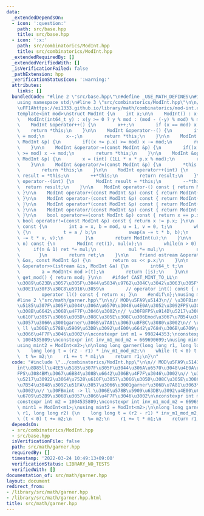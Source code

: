 ```yaml
---
data:
  _extendedDependsOn:
  - icon: ':question:'
    path: src/base.hpp
    title: src/base.hpp
  - icon: ':x:'
    path: src/combinatorics/ModInt.hpp
    title: src/combinatorics/ModInt.hpp
  _extendedRequiredBy: []
  _extendedVerifiedWith: []
  _isVerificationFailed: false
  _pathExtension: hpp
  _verificationStatusIcon: ':warning:'
  attributes:
    links: []
  bundledCode: "#line 2 \"src/base.hpp\"\n#define _USE_MATH_DEFINES\n#include <bits/stdc++.h>\n\
    using namespace std;\n#line 3 \"src/combinatorics/ModInt.hpp\"\n\n// \u53C2\u8003\
    \uFF1Ahttps://ei1333.github.io/library/math/combinatorics/mod-int.cpp\n// ModInt\n\
    template<int mod>\nstruct ModInt {\n    int x;\n\n    ModInt() : x(0) {}\n\n \
    \   ModInt(int64_t y) : x(y >= 0 ? y % mod : (mod - (-y) % mod) % mod) {}\n\n\
    \    ModInt &operator++() {\n        x++;\n        if (x == mod) x = 0;\n    \
    \    return *this;\n    }\n\n    ModInt &operator--() {\n        if (x == 0) x\
    \ = mod;\n        x--;\n        return *this;\n    }\n\n    ModInt &operator+=(const\
    \ ModInt &p) {\n        if((x += p.x) >= mod) x -= mod;\n        return *this;\n\
    \    }\n\n    ModInt &operator-=(const ModInt &p) {\n        if((x += mod - p.x)\
    \ >= mod) x -= mod;\n        return *this;\n    }\n\n    ModInt &operator*=(const\
    \ ModInt &p) {\n        x = (int) (1LL * x * p.x % mod);\n        return *this;\n\
    \    }\n\n    ModInt &operator/=(const ModInt &p) {\n        *this *= p.inv();\n\
    \        return *this;\n    }\n\n    ModInt operator++(int) {\n        ModInt\
    \ result = *this;\n        ++*this;\n        return result;\n    }\n\n    ModInt\
    \ operator--(int) {\n        ModInt result = *this;\n        --*this;\n      \
    \  return result;\n    }\n\n    ModInt operator-() const { return ModInt(-x);\
    \ }\n\n    ModInt operator+(const ModInt &p) const { return ModInt(*this) += p;\
    \ }\n\n    ModInt operator-(const ModInt &p) const { return ModInt(*this) -= p;\
    \ }\n\n    ModInt operator*(const ModInt &p) const { return ModInt(*this) *= p;\
    \ }\n\n    ModInt operator/(const ModInt &p) const { return ModInt(*this) /= p;\
    \ }\n\n    bool operator==(const ModInt &p) const { return x == p.x; }\n\n   \
    \ bool operator!=(const ModInt &p) const { return x != p.x; }\n\n    ModInt inv()\
    \ const {\n        int a = x, b = mod, u = 1, v = 0, t;\n        while(b > 0)\
    \ {\n            t = a / b;\n            swap(a -= t * b, b);\n            swap(u\
    \ -= t * v, v);\n        }\n        return ModInt(u);\n    }\n\n    ModInt pow(int64_t\
    \ n) const {\n        ModInt ret(1), mul(x);\n        while(n > 0) {\n       \
    \     if(n & 1) ret *= mul;\n            mul *= mul;\n            n >>= 1;\n \
    \       }\n        return ret;\n    }\n\n    friend ostream &operator<<(ostream\
    \ &os, const ModInt &p) {\n        return os << p.x;\n    }\n\n    friend istream\
    \ &operator>>(istream &is, ModInt &a) {\n        int64_t t;\n        is >> t;\n\
    \        a = ModInt< mod >(t);\n        return (is);\n    }\n\n    static int\
    \ get_mod() { return mod; }\n\n    #ifdef CAST_MINT_TO_LL\n        // mint\u304B\
    \u3089\u623B\u3057\u305F\u3044\u5834\u9762\u304C\u3042\u3063\u305F\u3089\u30B3\
    \u30E1\u30F3\u30C8\u5916\u3059\n        // operator int() const { return x; }\n\
    \        operator ll() const { return x; }\n    #endif\n};\nusing mint = ModInt<MOD>;\n\
    #line 2 \"src/math/garner.hpp\"\n\n// MOD\u5FA9\u5143\n// \u30FBint\u8D85ll\u4EE5\
    \u5185\u307F\u305F\u3044\u306A\u6570\u3048\u4E0A\u3052\u3092FPS\u3084BM\u3067\u6BB4\
    \u308B\u6642\u306B\u4F7F\u3046\u3002\n// \u30FBFPS\u914D\u5217\u30922\u3064\u7528\
    \u610F\u3057\u3066\u305D\u308C\u305E\u308C\u306Emod\u3067\u7B54\u3048\u3092\u51FA\
    \u3057\u3066\u3001garner\u306B\u7A81\u3063\u8FBC\u3080\u3002\n// \u30FBmint ->\
    \ ll \u306E\u578B\u5909\u63DB\u3092\u4E00\u6642\u7684\u306B\u6709\u52B9\u306B\u3057\
    \u3066\u4F7F\u3046\u3002\n\nconstexpr int m1 = 998244353;\nconstexpr int m2 =\
    \ 1004535809;\nconstexpr int inv_m1_mod_m2 = 669690699;\nusing mint1 = ModInt<m1>;\n\
    using mint2 = ModInt<m2>;\n\nlong long garner(long long r1, long long r2) {\n\
    \    long long t = (r2 - r1) * inv_m1_mod_m2;\n    while (t < 0) t += m2;\n  \
    \  t %= m2;\n    r1 += t * m1;\n    return r1;\n}\n"
  code: "#include \"../combinatorics/ModInt.hpp\"\n\n// MOD\u5FA9\u5143\n// \u30FB\
    int\u8D85ll\u4EE5\u5185\u307F\u305F\u3044\u306A\u6570\u3048\u4E0A\u3052\u3092\
    FPS\u3084BM\u3067\u6BB4\u308B\u6642\u306B\u4F7F\u3046\u3002\n// \u30FBFPS\u914D\
    \u5217\u30922\u3064\u7528\u610F\u3057\u3066\u305D\u308C\u305E\u308C\u306Emod\u3067\
    \u7B54\u3048\u3092\u51FA\u3057\u3066\u3001garner\u306B\u7A81\u3063\u8FBC\u3080\
    \u3002\n// \u30FBmint -> ll \u306E\u578B\u5909\u63DB\u3092\u4E00\u6642\u7684\u306B\
    \u6709\u52B9\u306B\u3057\u3066\u4F7F\u3046\u3002\n\nconstexpr int m1 = 998244353;\n\
    constexpr int m2 = 1004535809;\nconstexpr int inv_m1_mod_m2 = 669690699;\nusing\
    \ mint1 = ModInt<m1>;\nusing mint2 = ModInt<m2>;\n\nlong long garner(long long\
    \ r1, long long r2) {\n    long long t = (r2 - r1) * inv_m1_mod_m2;\n    while\
    \ (t < 0) t += m2;\n    t %= m2;\n    r1 += t * m1;\n    return r1;\n}\n"
  dependsOn:
  - src/combinatorics/ModInt.hpp
  - src/base.hpp
  isVerificationFile: false
  path: src/math/garner.hpp
  requiredBy: []
  timestamp: '2022-03-24 10:49:13+09:00'
  verificationStatus: LIBRARY_NO_TESTS
  verifiedWith: []
documentation_of: src/math/garner.hpp
layout: document
redirect_from:
- /library/src/math/garner.hpp
- /library/src/math/garner.hpp.html
title: src/math/garner.hpp
---
```

